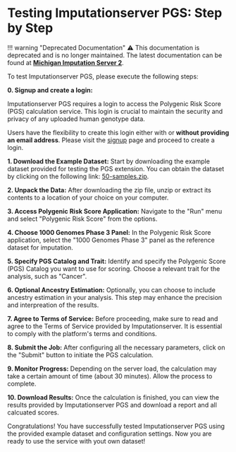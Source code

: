 # Testing Imputationserver PGS: Step by Step

!!! warning "Deprecated Documentation"
    ⚠️ This documentation is deprecated and is no longer maintained. The latest documentation can be found at [**Michigan Imputation Server 2**](https://genepi.github.io/michigan-imputationserver/).

To test Imputationserver PGS, please execute the following steps:

**0. Signup and create a login:**

Imputationserver PGS requires a login to access the Polygenic Risk Score (PGS) calculation service.
This login is crucial to maintain the security and privacy of any uploaded human genotype data.

Users have the flexibility to create this login either with or **without providing an email address**.  Please visit the [signup](https://imputationserver.sph.umich.edu/index.html#!pages/register) page and proceed to create a login.

**1. Download the Example Dataset:**
Start by downloading the example dataset provided for testing the PGS extension. You can obtain the dataset by clicking on the following link: [50-samples.zip](https://imputationserver.sph.umich.edu/resources/50-samples.zip).

**2. Unpack the Data:**
After downloading the zip file, unzip or extract its contents to a location of your choice on your computer.

**3. Access Polygenic Risk Score Application:**
Navigate to the "Run" menu and select "Polygenic Risk Score" from the options.

**4. Choose 1000 Genomes Phase 3 Panel:**
In the Polygenic Risk Score application, select the "1000 Genomes Phase 3" panel as the reference dataset for imputation.

**5. Specify PGS Catalog and Trait:**
Identify and specify the Polygenic Score (PGS) Catalog you want to use for scoring.
Choose a relevant trait for the analysis, such as "Cancer".

**6. Optional Ancestry Estimation:**
Optionally, you can choose to include ancestry estimation in your analysis. This step may enhance the precision and interpreation of the results.

**7. Agree to Terms of Service:**
Before proceeding, make sure to read and agree to the Terms of Service provided by Imputationserver. It is essential to comply with the platform's terms and conditions.

**8. Submit the Job:**
After configuring all the necessary parameters, click on the "Submit" button to initiate the PGS calculation.

**9. Monitor Progress:**
Depending on the server load, the calculation may take a certain amount of time (about 30 minutes). Allow the process to complete.

**10. Download Results:**
Once the calculation is finished, you can view the results provided by Imputationserver PGS and download a report and all calcuated scores.

Congratulations! You have successfully tested Imputationserver PGS using the provided example dataset and configuration settings. Now you are ready to use the service with yout own dataset!